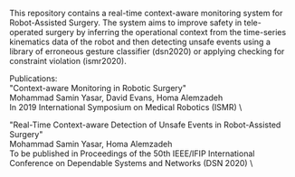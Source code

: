 This repository contains a real-time context-aware monitoring system for Robot-Assisted Surgery. The system aims to improve safety in tele-operated surgery by inferring the operational context from the time-series kinematics data of the robot and then detecting unsafe events using a library of erroneous gesture classifier (dsn2020) or applying checking for constraint violation (ismr2020).

Publications: \
"Context-aware Monitoring in Robotic Surgery" \
Mohammad Samin Yasar, David Evans, Homa Alemzadeh \
In 2019 International Symposium on Medical Robotics (ISMR) \

"Real-Time Context-aware Detection of Unsafe Events in Robot-Assisted Surgery" \
Mohammad Samin Yasar, Homa Alemzadeh \
To be published in Proceedings of the 50th IEEE/IFIP International Conference on Dependable Systems and Networks (DSN 2020) \
